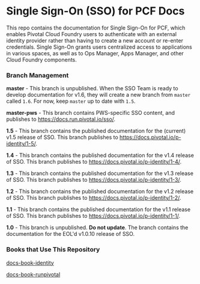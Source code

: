 # Single Sign-On (SSO) for PCF Docs

This repo contains the documentation for Single Sign-On for PCF, which enables Pivotal Cloud Foundry users to
authenticate with an external identity provider rather than having to create a new account or re-enter credentials. Single Sign-On grants users centralized access to applications in various spaces, as well as to Ops Manager, Apps Manager, and other Cloud Foundry components.

### Branch Management

**master** - This branch is unpublished. When the SSO Team is ready to develop documentation for v1.6, they will create a new branch from `master` called `1.6`. For now, keep `master` up to date with `1.5`.

**master-pws** - This branch contains PWS-specific SSO content, and publishes to <a href="https://docs.run.pivotal.io/sso/index.html">https://docs.run.pivotal.io/sso/</a>. 

**1.5** - This branch contains the published documentation for the (current) v1.5 release of SSO. This branch publishes to <a href="https://docs.pivotal.io/p-identity/1-5/">https://docs.pivotal.io/p-identity/1-5/</a>.

**1.4** - This branch contains the published documentation for the v1.4 release of SSO. This branch publishes to <a href="https://docs.pivotal.io/p-identity/1-4/index.html">https://docs.pivotal.io/p-identity/1-4/</a>.

**1.3** - This branch contains the published documentation for the v1.3 release of SSO. This branch publishes to <a href="https://docs.pivotal.io/p-identity/1-3/index.html">https://docs.pivotal.io/p-identity/1-3/</a>.

**1.2** - This branch contains the published documentation for the v1.2 release of SSO. This branch publishes to <a href="https://docs.pivotal.io/p-identity/1-2/index.html">https://docs.pivotal.io/p-identity/1-2/</a>.

**1.1** - This branch contains the published documentation for the v1.1 release of SSO. This branch publishes to <a href="https://docs.pivotal.io/p-identity/1-1/index.html">https://docs.pivotal.io/p-identity/1-1/</a>.

**1.0** - This branch is unpublished. **Do not update**. The branch contains the  documentation for the EOL'd v1.0.10 release of SSO.

### Books that Use This Repository

[docs-book-identity](https://github.com/pivotal-cf/docs-book-identity/blob/master/config.yml)

[docs-book-runpivotal](https://github.com/pivotal-cf/docs-book-runpivotal/blob/master/config.yml)
